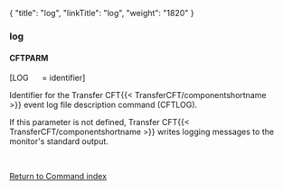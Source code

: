 {
    "title": "log",
    "linkTitle": "log",
    "weight": "1820"
}<span id="log"></span>

### log

#### CFTPARM

\[LOG      = identifier\]

Identifier for the Transfer CFT{{< TransferCFT/componentshortname  >}} event
log file description command (CFTLOG).

If this parameter is not defined, Transfer CFT{{< TransferCFT/componentshortname  >}} writes logging
messages to the monitor's standard output.

 

[Return to Command index](../../)
